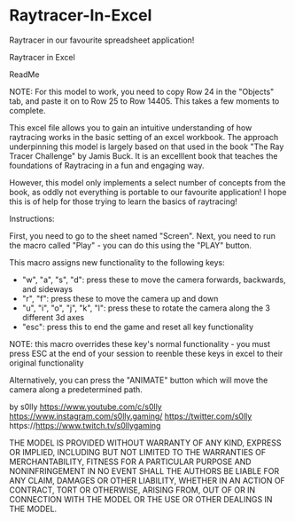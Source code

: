 # Raytracer-In-Excel
Raytracer in our favourite spreadsheet application!

Raytracer in Excel


ReadMe

NOTE: For this model to work, you  need to copy Row 24 in the "Objects" tab, and paste it on to Row 25 to Row 14405. This takes a few moments to complete.

This excel file allows you to gain an intuitive understanding of how raytracing works in the basic setting of an excel workbook.
The approach underpinning this model is largely based on that used in the book "The Ray Tracer Challenge" by Jamis Buck. It is an excelllent book that teaches the foundations of Raytracing in a fun and engaging way.

However, this model only implements a select number of concepts from the book, as oddly not everything is portable to our favourite application!
I hope this is of help for those trying to learn the basics of raytracing!


Instructions:

First, you need to go to the sheet named "Screen". Next, you need to run the macro called "Play" - you can do this using the "PLAY" button.

This macro assigns new functionality to the following keys:
 - "w", "a", "s", "d": press these to move the camera forwards, backwards, and sideways
 - "r", "f": press these to move the camera up and down
 - "u", "i", "o", "j", "k", "l": press these to rotate the camera along the 3 different 3d axes
 - "esc": press this to end the game and reset all key functionality

NOTE: this macro overrides these key's normal functionality - you must press ESC at the end of your session to reenble these keys in excel to their original functionality

Alternatively, you can press the "ANIMATE" button which will move the camera along a predetermined path.


by s0lly
https://www.youtube.com/c/s0lly
https://www.instagram.com/s0lly.gaming/
https://twitter.com/s0lly
https://https://www.twitch.tv/s0llygaming

THE MODEL IS PROVIDED WITHOUT WARRANTY OF ANY KIND, EXPRESS OR IMPLIED, INCLUDING BUT NOT LIMITED TO THE WARRANTIES OF MERCHANTABILITY, FITNESS FOR A PARTICULAR PURPOSE AND NONINFRINGEMENT
IN NO EVENT SHALL THE AUTHORS BE LIABLE FOR ANY CLAIM, DAMAGES OR OTHER LIABILITY, WHETHER IN AN ACTION OF CONTRACT, TORT OR OTHERWISE, ARISING FROM, OUT OF OR IN CONNECTION WITH THE MODEL OR THE USE OR OTHER DEALINGS IN THE MODEL.
